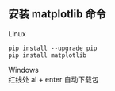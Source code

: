 ## 安装 matplotlib 命令
Linux  
```
pip install --upgrade pip
pip install matplotlib
```

Windows  
红线处 al + enter 自动下载包
